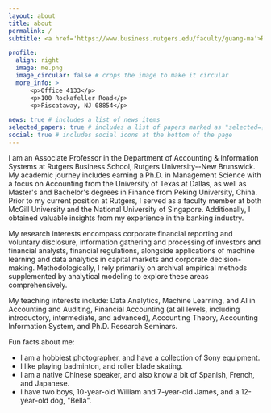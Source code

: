 ```yaml
---
layout: about
title: about
permalink: /
subtitle: <a href='https://www.business.rutgers.edu/faculty/guang-ma'>Rutgers Business School</a>

profile:
  align: right
  image: me.png
  image_circular: false # crops the image to make it circular
  more_info: >
      <p>Office 4133</p>
      <p>100 Rockafeller Road</p>
      <p>Piscataway, NJ 08854</p>

news: true # includes a list of news items
selected_papers: true # includes a list of papers marked as "selected={true}"
social: true # includes social icons at the bottom of the page
---
```


I am an Associate Professor in the Department of Accounting & Information Systems at Rutgers Business School, Rutgers University--New Brunswick. My academic journey includes earning a Ph.D. in Management Science with a focus on Accounting from the University of Texas at Dallas, as well as Master's and Bachelor's degrees in Finance from Peking University, China. Prior to my current position at Rutgers, I served as a faculty member at both McGill University and the National University of Singapore. Additionally, I obtained valuable insights from my experience in the banking industry.

My research interests encompass corporate financial reporting and voluntary disclosure, information gathering and processing of investors and financial analysts, financial regulations, alongside applications of machine learning and data analytics in capital markets and corporate decision-making. Methodologically, I rely primarily on archival empirical methods supplemented by analytical modeling to explore these areas comprehensively.

My teaching interests include: Data Analytics, Machine Learning, and AI in Accounting and Auditing, Financial Accounting (at all levels, including introductory, intermediate, and advanced), Accounting Theory, Accounting Information System, and Ph.D. Research Seminars.

Fun facts about me:
- I am a hobbiest photographer, and have a collection of Sony equipment.
- I like playing badminton, and roller blade skating.
- I am a native Chinese speaker, and also know a bit of Spanish, French, and Japanese.
- I have two boys, 10-year-old William and 7-year-old James, and a 12-year-old dog, "Bella".